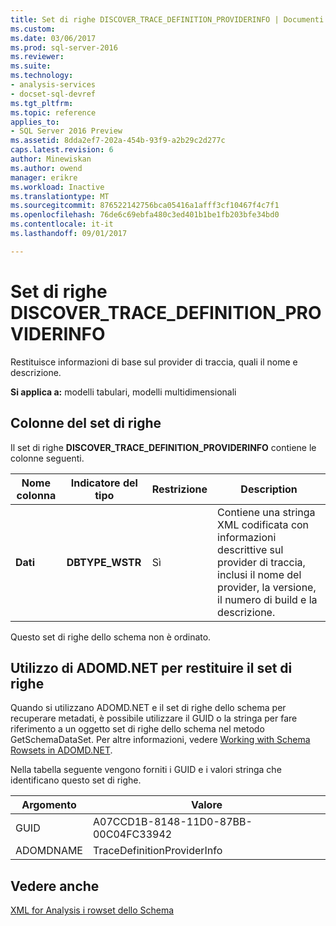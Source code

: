 ```yaml
---
title: Set di righe DISCOVER_TRACE_DEFINITION_PROVIDERINFO | Documenti Microsoft
ms.custom: 
ms.date: 03/06/2017
ms.prod: sql-server-2016
ms.reviewer: 
ms.suite: 
ms.technology:
- analysis-services
- docset-sql-devref
ms.tgt_pltfrm: 
ms.topic: reference
applies_to:
- SQL Server 2016 Preview
ms.assetid: 8dda2ef7-202a-454b-93f9-a2b29c2d277c
caps.latest.revision: 6
author: Minewiskan
ms.author: owend
manager: erikre
ms.workload: Inactive
ms.translationtype: MT
ms.sourcegitcommit: 876522142756bca05416a1afff3cf10467f4c7f1
ms.openlocfilehash: 76de6c69ebfa480c3ed401b1be1fb203bfe34bd0
ms.contentlocale: it-it
ms.lasthandoff: 09/01/2017

---
```

# <a name="discovertracedefinitionproviderinfo-rowset"></a>Set di righe DISCOVER_TRACE_DEFINITION_PROVIDERINFO
  Restituisce informazioni di base sul provider di traccia, quali il nome e descrizione.  
  
 **Si applica a:** modelli tabulari, modelli multidimensionali  
  
## <a name="rowset-columns"></a>Colonne del set di righe  
 Il set di righe **DISCOVER_TRACE_DEFINITION_PROVIDERINFO** contiene le colonne seguenti.  
  
|Nome colonna|Indicatore del tipo|Restrizione|Description|  
|-----------------|--------------------|-----------------|-----------------|  
|**Dati**|**DBTYPE_WSTR**|Sì|Contiene una stringa XML codificata con informazioni descrittive sul provider di traccia, inclusi il nome del provider, la versione, il numero di build e la descrizione.|  
  
 Questo set di righe dello schema non è ordinato.  
  
## <a name="using-adomdnet-to-return-the-rowset"></a>Utilizzo di ADOMD.NET per restituire il set di righe  
 Quando si utilizzano ADOMD.NET e il set di righe dello schema per recuperare metadati, è possibile utilizzare il GUID o la stringa per fare riferimento a un oggetto set di righe dello schema nel metodo GetSchemaDataSet. Per altre informazioni, vedere [Working with Schema Rowsets in ADOMD.NET](../../../analysis-services/multidimensional-models-adomd-net-client/retrieving-metadata-working-with-schema-rowsets.md).  
  
 Nella tabella seguente vengono forniti i GUID e i valori stringa che identificano questo set di righe.  
  
|Argomento|Valore|  
|--------------|-----------|  
|GUID|A07CCD1B-8148-11D0-87BB-00C04FC33942|  
|ADOMDNAME|TraceDefinitionProviderInfo|  
  
## <a name="see-also"></a>Vedere anche  
 [XML for Analysis i rowset dello Schema](../../../analysis-services/schema-rowsets/xml/xml-for-analysis-schema-rowsets.md)  
  
  

